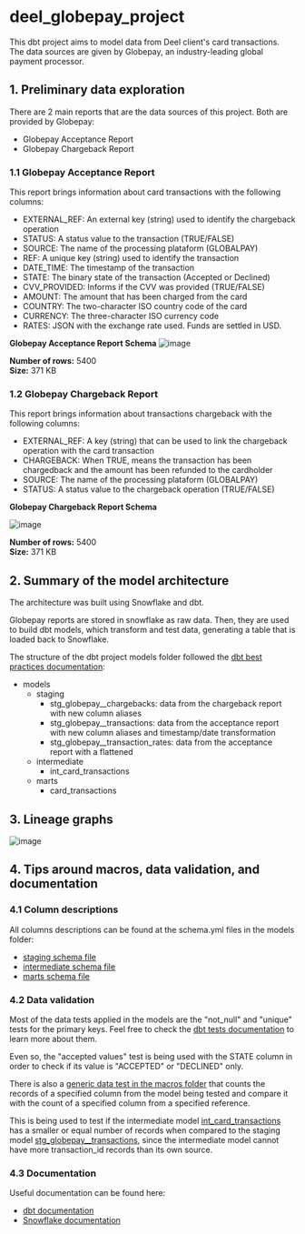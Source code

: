 # deel_globepay_project

This dbt project aims to model data from Deel client's card transactions. The data sources are given by Globepay, an industry-leading global payment processor.

## 1. Preliminary data exploration

There are 2 main reports that are the data sources of this project. Both are provided by Globepay:
- Globepay Acceptance Report
- Globepay Chargeback Report

### 1.1 Globepay Acceptance Report

This report brings information about card transactions with the following columns:
- EXTERNAL_REF: An external key (string) used to identify the chargeback operation
- STATUS: A status value to the transaction (TRUE/FALSE)
- SOURCE: The name of the processing plataform (GLOBALPAY)
- REF: A unique key (string) used to identify the transaction 
- DATE_TIME: The timestamp of the transaction
- STATE: The binary state of the transaction (Accepted or Declined)
- CVV_PROVIDED: Informs if the CVV was provided (TRUE/FALSE)
- AMOUNT: The amount that has been charged from the card
- COUNTRY: The two-character ISO country code of the card
- CURRENCY: The three-character ISO currency code
- RATES: JSON with the exchange rate used. Funds are settled in USD.

**Globepay Acceptance Report Schema**
 ![image](https://github.com/user-attachments/assets/f0a85335-e6ac-49c5-8e82-194ff416e268)

**Number of rows:** 5400 <br>
**Size:** 371 KB

### 1.2 Globepay Chargeback Report

This report brings information about transactions chargeback with the following columns:
- EXTERNAL_REF: A key (string) that can be used to link the chargeback operation with the card transaction
- CHARGEBACK: When TRUE, means the transaction has been chargedback and the amount has been refunded to the cardholder
- SOURCE: The name of the processing plataform (GLOBALPAY)
- STATUS: A status value to the chargeback operation (TRUE/FALSE)

**Globepay Chargeback Report Schema**

![image](https://github.com/user-attachments/assets/89a97545-011c-4993-8af3-d0d268433a7e)

**Number of rows:** 5400 <br>
**Size:** 371 KB

## 2. Summary of the model architecture

The architecture was built using Snowflake and dbt. 

Globepay reports are stored in snowflake as raw data. Then, they are used to build dbt models, which transform and test data, generating a table that is loaded back to Snowflake.

The structure of the dbt project models folder followed the [dbt best practices documentation](https://docs.getdbt.com/best-practices/how-we-structure/1-guide-overview):

- models
   - staging
       - stg_globepay__chargebacks: data from the chargeback report with new column aliases
       - stg_globepay__transactions: data from the acceptance report with new column aliases and timestamp/date transformation
       - stg_globepay__transaction_rates: data from the acceptance report with a flattened 
    - intermediate
       - int_card_transactions
    - marts
       - card_transactions

## 3. Lineage graphs

![image](https://github.com/user-attachments/assets/06217a9b-e21f-4694-9447-39787076a2a9)

## 4. Tips around macros, data validation, and documentation

### 4.1 Column descriptions

All columns descriptions can be found at the schema.yml files in the models folder:
- [staging schema file](https://github.com/thalleslemos/deel_globepay_project/blob/main/models/staging/schema.yml)
- [intermediate schema file](https://github.com/thalleslemos/deel_globepay_project/blob/main/models/intermediate/schema.yml)
- [marts schema file](https://github.com/thalleslemos/deel_globepay_project/blob/main/models/marts/schema.yml)

### 4.2 Data validation

Most of the data tests applied in the models are the "not_null" and "unique" tests for the primary keys. Feel free to check the [dbt tests documentation](https://docs.getdbt.com/docs/build/data-tests) to learn more about them.

Even so, the "accepted values" test is being used with the STATE column in order to check if its value is "ACCEPTED" or "DECLINED" only.

There is also a [generic data test in the macros folder](https://github.com/thalleslemos/deel_globepay_project/blob/main/macros/tests/test_row_count.sql) that counts the records of a specified column from the model being tested and compare it with the count of a specified column from a specified reference.

This is being used to test if the intermediate model [int_card_transactions](https://github.com/thalleslemos/deel_globepay_project/blob/main/models/intermediate/int_card_transactions.sql) has a smaller or equal number of records when compared to the staging model [stg_globepay__transactions](https://github.com/thalleslemos/deel_globepay_project/blob/main/models/staging/stg_globepay__transactions.sql), since the intermediate model cannot have more transaction_id records than its own source.

### 4.3 Documentation

Useful documentation can be found here:
- [dbt documentation](https://docs.getdbt.com/docs/build/documentation)
- [Snowflake documentation](https://docs.snowflake.com/)
